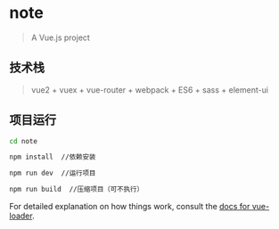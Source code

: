 # note

> A Vue.js project

## 技术栈

> vue2 + vuex + vue-router + webpack + ES6 + sass + element-ui


## 项目运行

``` bash
cd note

npm install  //依赖安装

npm run dev  //运行项目

npm run build  //压缩项目（可不执行）
```

For detailed explanation on how things work, consult the [docs for vue-loader](http://vuejs.github.io/vue-loader).
